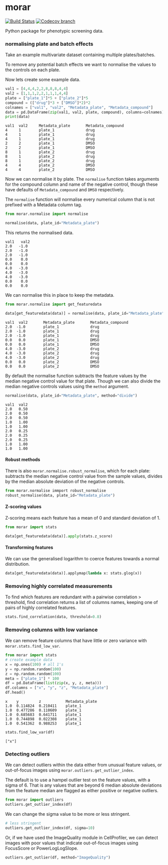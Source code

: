 # morar

[![Build Status](https://travis-ci.org/Swarchal/morar.svg?branch=master)](https://travis-ci.org/Swarchal/morar)
[![Codecov branch](https://img.shields.io/codecov/c/github/Swarchal/morar/master.svg)](https://codecov.io/gh/Swarchal/morar)

Python package for phenotypic screening data.

### normalising plate and batch effects

Take an example multivariate dataset containing multiple plates/batches.

To remove any potential batch effects we want to normalise the values to the controls on each plate.

Now lets create some example data.
```python
val1 = [4,4,4,2,2,8,8,8,4,4]
val2 = [1,1,1,2,2,1,1,1,4,4]
plate = ["plate_1"]*5 + ["plate_2"]*5
compound = (["drug"]*3 + ["DMSO"]*2)*2
colnames = ["val1", "val2", "Metadata_plate", "Metadata_compound"]
data = pd.DataFrame(zip(val1, val2, plate, compound), columns=colnames)
print(data)
```
```
val1  val2     Metadata_plate       Metadata_compound
4     1        plate_1              drug
4     1        plate_1              drug
4     1        plate_1              drug
2     2        plate_1              DMSO
2     2        plate_1              DMSO
8     1        plate_2              drug
8     1        plate_2              drug
8     1        plate_2              drug
4     4        plate_2              DMSO
4     4        plate_2              DMSO

```

Now we can normalise it by plate. The `normalise` function takes arguments for the compound column and name of the negative control, though these have defaults of `Metadata_compound` and `DMSO` respectively.

The `normalise` function will normalise every numerical column that is not prefixed with a Metadata column tag.

```python
from morar.normalise import normalise

normalise(data, plate_id="Metadata_plate")
```

This returns the normalised data.

```
val1   val2
2.0   -1.0
2.0   -1.0
2.0   -1.0
0.0    0.0
0.0    0.0
4.0   -3.0
4.0   -3.0
4.0   -3.0
0.0    0.0
0.0    0.0

```

We can normalise this in place to keep the metadata.

```python
from morar.normalise import get_featuredata

data[get_featuredata(data)] = normalise(data, plate_id="Metadata_plate")
```

```
val1  val2       Metadata_plate       Metadata_compound
2.0  -1.0        plate_1              drug
2.0  -1.0        plate_1              drug
2.0  -1.0        plate_1              drug
0.0   0.0        plate_1              DMSO
0.0   0.0        plate_1              DMSO
4.0  -3.0        plate_2              drug
4.0  -3.0        plate_2              drug
4.0  -3.0        plate_2              drug
0.0   0.0        plate_2              DMSO
0.0   0.0        plate_2              DMSO

```

By default the normalise function subtracts the feature values by the median negative control value for that plate. Though we can also divide the median negative controls values using the `method` argument.

```python
normalise(data, plate_id="Metadata_plate", method="divide")
```
```
val1  val2
2.0   0.50
2.0   0.50
2.0   0.50
1.0   1.00
1.0   1.00
2.0   0.25
2.0   0.25
2.0   0.25
1.0   1.00
1.0   1.00
```

#### Robust methods

There is also `morar.normalise.robust_normalise`, which for each plate: subtracts the median negative control value from the sample values, divides by the median absolute deviation of the negative controls.

```python
from morar.normalise immport robust_normalise
robust_normalise(data, plate_id="Metadata_plate")
```


#### Z-scoring values

Z-scoring means each feature has a mean of 0 and standard deviation of 1.

```python
from morar import stats

data[get_featuredata(data)].apply(stats.z_score)
```

#### Transforming features

We can use the generalised logarithm to coerce features towards a normal distribution.

```python
data[get_featuredata(data)].applymap(lambda x: stats.glog(x))
```

### Removing highly correlated measurements

To find which features are redundant with a pairwise correlation > threshold, find correlation returns a list of columns names, keeping one of pairs of highly correlated features.
```python
stats.find_correlation(data, threshold=0.8)
```

### Removing columns with low variance

We can remove feature columns that have little or zero variance with `morar.stats.find_low_var`.

```python
from morar import stats
# create example data
x = np.ones(100) # all 1's
y = np.random.random(100)
z = np.random.random(100)
meta = ["plate_1"] * 100
df = pd.DataFrame(list(zip(x, y, z, meta)))
df.columns = ["x", "y", "z", "Metadata_plate"]
df.head()
```

```
x    y         z           Metadata_plate
1.0  0.114824  0.210411    plate_1
1.0  0.477286  0.110609    plate_1
1.0  0.685683  0.641711    plate_1
1.0  0.744898  0.022308    plate_1
1.0  0.541362  0.988253    plate_1
```

```python
stats.find_low_var(df)
```
```
["x"]
```

### Detecting outliers

We can detect outliers within the data either from unusual feature values, or out-of-focus images using `morar.outliers.get_outlier_index`.


The default is to use a hampel outlier test on the feature values, with a sigma of 6. That is any values that are beyond 6 median absolute deviations from the feature median are flagged as either positive or negative outliers.
```python
from morar import outliers
outliers.get_outlier_index(df)
```

We can change the sigma value to be more or less stringent.
```python
# less stringent
outliers.get_outlier_index(df, sigma=10)
```

Or, if we have used the ImageQuality module in CellProfiler, we can detect images with poor values that indicate out-of-focus images using FocusScore or PowerLogLogSlope.

```python
outliers.get_outlier(df, method="ImageQuality")
```